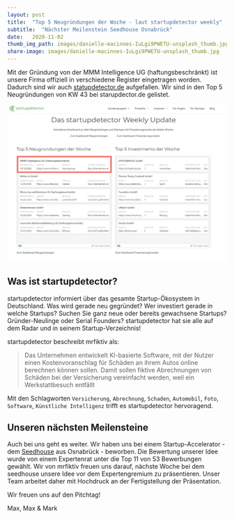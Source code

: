 ```yaml
---
layout: post
title:  "Top 5 Neugründungen der Woche - laut startupdetector weekly"
subtitle:  "Nächster Meilenstein Seedhouse Osnabrück"
date:   2020-11-02
thumb_img_path: images/danielle-macinnes-IuLgi9PWETU-unsplash_thumb.jpg
share-image: images/danielle-macinnes-IuLgi9PWETU-unsplash_thumb.jpg
---
```


Mit der Gründung von der MMM Intelligence UG (haftungsbeschränkt) ist unsere Firma offiziell in verschiedene Register eingetragen worden. 
Dadurch sind wir auch [statupdetector.de](https://www.startupdetector.de/weekly-update/43/) aufgefallen. 
Wir sind in den Top 5 Neugründungen von KW 43 bei starupdector.de gelistet.

[![Screenshot startupdetector.de kw 43](/images/posts/2020-11-02-mrfiktiv-top-5-neugruendung-der-woche-statupdetector-de/Screenshot_2020-11-02.jpg)](https://www.startupdetector.de/weekly-update/43/)

## Was ist startupdetector?

startupdetector informiert über das gesamte Startup-Ökosystem in Deutschland.
Was wird gerade neu gegründet?
Wer investiert gerade in welche Startups?
Suchen Sie ganz neue oder bereits gewachsene Startups?
Gründer-Neulinge oder Serial Founders?
startupdetector hat sie alle auf dem Radar und in seinem Startup-Verzeichnis!

startupdetector beschreibt mrfiktiv als:

> Das Unternehmen entwickelt KI-basierte Software, mit der Nutzer einen Kostenvoranschlag für Schäden an ihrem Autos online berechnen können sollen. Damit sollen fiktive Abrechnungen von Schäden bei der Versicherung vereinfacht werden, weil ein Werkstattbesuch entfällt

Mit den Schlagworten `Versicherung`, `Abrechnung`, `Schaden`, `Automobil`, `Foto`, `Software`, `Künstliche Intelligenz` trifft es startupdetector hervoragend.

## Unseren nächsten Meilensteine

Auch bei uns geht es weiter. 
Wir haben uns bei einem Startup-Accelerator - dem [Seedhouse](https://www.seedhouse.de/) aus Osnabrück - beworben.
Die Bewertung unserer Idee wurde von einem Expertenrat unter die Top 11 von 53 Bewerbungen gewählt.
Wir von mrfiktiv freuen uns darauf, nächste Woche bei dem seedhouse unsere Idee vor dem Expertengremium zu präsentieren.
Unser Team arbeitet daher mit Hochdruck an der Fertigstellung der Präsentation.

Wir freuen uns auf den Pitchtag!

Max, Max & Mark
